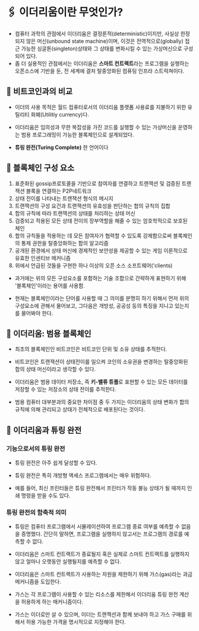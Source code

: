 # 🖇️ 이더리움이란 무엇인가?

- 컴퓨터 과학의 관점에서 이더리움은 결정론적(deterministic)이지만, 사실상 한정되지 않은 머신(unbound state machine)이며, 이것은 전역적으로(globally) 접근 가능한 싱글톤(singleton)상태와 그 상태를 변화시킬 수 있는 가상머신으로 구성되어 있다.
- 좀 더 실용적인 관점에서는 이더리움은 **스마트 컨트랙트**라는 프로그램을 실행하는 오픈소스에 기반을 둔, 전 세계에 결처 탈중앙화된 컴퓨팅 인프라 스트럭쳐이다.

## 📑 비트코인과의 비교

- 이더의 사용 목적은 월드 컴퓨터로서의 이더리움 플랫폼 사용료를 지불하기 위한 유틸리티 화폐(Utilitiy currency)다.

- 이더리움은 임의성과 무한 복잡성을 가진 코드를 실행할 수 있는 가상머신을 운영하는 범용 프로그래밍이 가능한 블록체인으로 설계되었다.

- **튜링 완전(Turing Complete)** 한 언어이다

## 📑 블록체인 구성 요소

1. 표준화된 gossip프로토콜을 기반으로 참여자를 연결하고 트랜잭션 및 검증된 트랜잭션 블록을 연결하는 P2P네트워크
2. 상태 전이를 나타내는 트랜잭션 형식의 메시지
3. 트랜잭션의 구성 요건과 트랜잭션의 유효성을 판단하는 합의 규칙의 집합
4. 합의 규칙에 따라 트랜잭션의 상태를 처리하는 상태 머신
5. 검증되고 적용된 모든 상태 전이의 장부역할을 해줄 수 있는 암호학적으로 보호된 체인
6. 합의 규칙들을 적용하는 데 모든 참여자가 협력할 수 있도록 강제함으로써 블록체인의 통제 권한을 탈중앙화하는 합의 알고리즘
7. 공개된 환경에서 상태 머신에 경제적인 보안성을 제공할 수 있는 게임 이론적으로 유효한 인센티브 메커니즘
8. 위에서 언급된 것들을 구현한 하나 이상의 오픈 소스 소프트웨어('clients)

- 과거에는 위의 모든 구성요소를 포함하는 기술 조합으로 간략하게 표현하기 위해 '블록체인'이라는 용어를 사용함.

- 현재는 블록체인이라는 단어를 사용할 때 그 의미를 분명히 하기 위해서 먼저 위의 구성요소에 관해서 물어보고, 그다음은 개방성, 공공성 등의 특징을 지니고 있는지를 물어봐야 한다.

## 📑 이더리움: 범용 블록체인

- 최초의 블록체인인 비트코인은 비트코인 단위 및 소유 상태를 추적한다.

- 비트코인은 트랜잭션이 상태전이를 일으켜 코인의 소유권을 변경하는 탈중앙화된 합의 상태 머신이라고 생각할 수 있다.

- 이더리움은 범용 데이터 저장소, 즉 **키-밸류 튜플**로 표현할 수 있는 모든 데이터를 저장할 수 있는 저장소의 상태 전이를 추적한다.

- 범용 컴퓨터 대부분과의 중요한 차이점 중 두 가지는 이더리움의 상태 변화가 합의 규칙에 의해 관리되고 상태가 전체적으로 배포된다는 것이다.

## 📑 이더리움과 튜링 완전

### 기능으로서의 튜링 완전

- 튜링 완전은 아주 쉽게 달성할 수 있다.

- 튜링 완전은 특히 개방형 액세스 프로그램에서는 매우 위험하다.

- 예를 들어, 최신 프린터들은 튜링 완전해서 프린터가 작동 불능 상태가 될 때까지 인쇄 명령을 받을 수도 있다.

### 튜링 완전의 함축적 의미

- 튜링은 컴퓨터 프로그램에서 시뮬레이션하여 프로그램 종료 여부를 예측할 수 없음을 증명했다. 간단히 말하면, 프로그램을 실행하지 않고서는 프로그램의 경로를 예측할 수 없다.

- 이더리움은 스마트 컨트랙트가 종료될지 혹은 실제로 스마트 컨트랙트를 실행하지 않고 얼마나 오랫동안 실행될지를 예측할 수 없다.

- 이더리움은 스마트 컨트랙트가 사용하는 자원을 제한하기 위해 가스(gas)라는 과금 메커니즘을 도입한다.

- 가스는 각 프로그램이 사용할 수 있는 리소스를 제한해서 이더리움 튜링 완전 계산을 허용하게 하는 매커니즘이다.

- 가스는 이더로만 살 수 있으며, 이더는 트랜잭션과 함께 보내야 하고 가스 구매를 위해서 허용 가능한 가격을 명시적으로 지정해야 한다.
